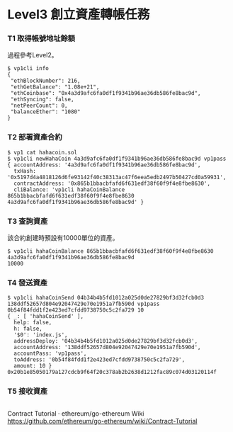 # Level3 創立資產轉帳任務

### T1 取得帳號地址餘額
過程參考Level2。
```
$ vp1cli info
{
 "ethBlockNumber": 216,
 "ethGetBalance": "1.08e+21",
 "ethCoinbase": "0x4a3d9afc6fa0df1f9341b96ae36db586fe8bac9d",
 "ethSyncing": false,
 "netPeerCount": 0,
 "balanceEther": "1080"
}
```

### T2 部署資產合約

```
$ vp1 cat hahacoin.sol
$ vp1cli newHahaCoin 4a3d9afc6fa0df1f9341b96ae36db586fe8bac9d vp1pass
{ accountAddress: '4a3d9afc6fa0df1f9341b96ae36db586fe8bac9d',
  txHash: '0x5197d4a4818126d6fe93142f40c38313ac47f6eea5edb2497b50427cd0a59931',
  contractAddress: '0x865b1bbacbfafd6f631edf38f60f9f4e8fbe8630',
  cliBalance: 'vp1cli hahaCoinBalance 865b1bbacbfafd6f631edf38f60f9f4e8fbe8630 4a3d9afc6fa0df1f9341b96ae36db586fe8bac9d' }
```


### T3 查詢資產
該合約創建時預設有10000單位的資產。
```
$ vp1cli hahaCoinBalance 865b1bbacbfafd6f631edf38f60f9f4e8fbe8630 4a3d9afc6fa0df1f9341b96ae36db586fe8bac9d
10000
```
### T4 發送資產
```
$ vp1cli hahaCoinSend 04b34b4b5fd1012a025d0de27829bf3d32fcb0d3 138ddf52657d804e92047429e70e1951a7fb590d vp1pass 0b54f84fdd1f2e423ed7cfdd9738750c5c2fa729 10
{ _: [ 'hahaCoinSend' ],
  help: false,
  h: false,
  '$0': 'index.js',
  addressDeploy: '04b34b4b5fd1012a025d0de27829bf3d32fcb0d3',
  accountAddress: '138ddf52657d804e92047429e70e1951a7fb590d',
  accountPass: 'vp1pass',
  toAddress: '0b54f84fdd1f2e423ed7cfdd9738750c5c2fa729',
  amount: 10 }
0x20b1e85050179a127cdcb9f64f20c378ab2b2638d1212fac89c074d03120114f
```
### T5 接收資產
```
```

Contract Tutorial · ethereum/go-ethereum Wiki
 https://github.com/ethereum/go-ethereum/wiki/Contract-Tutorial
